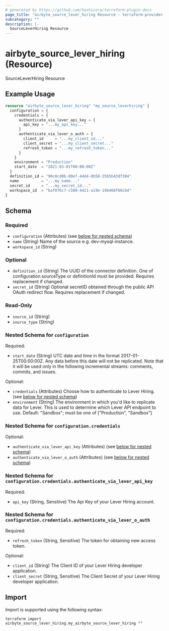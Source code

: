 ```yaml
---
# generated by https://github.com/hashicorp/terraform-plugin-docs
page_title: "airbyte_source_lever_hiring Resource - terraform-provider-airbyte"
subcategory: ""
description: |-
  SourceLeverHiring Resource
---
```


# airbyte_source_lever_hiring (Resource)

SourceLeverHiring Resource

## Example Usage

```terraform
resource "airbyte_source_lever_hiring" "my_source_leverhiring" {
  configuration = {
    credentials = {
      authenticate_via_lever_api_key = {
        api_key = "...my_api_key..."
      }
      authenticate_via_lever_o_auth = {
        client_id     = "...my_client_id..."
        client_secret = "...my_client_secret..."
        refresh_token = "...my_refresh_token..."
      }
    }
    environment = "Production"
    start_date  = "2021-03-01T00:00:00Z"
  }
  definition_id = "90c8cd0b-80ef-44d4-8b58-35b5b43df384"
  name          = "...my_name..."
  secret_id     = "...my_secret_id..."
  workspace_id  = "baf076c7-c500-4421-a19e-19b468f66cbd"
}
```

<!-- schema generated by tfplugindocs -->
## Schema

### Required

- `configuration` (Attributes) (see [below for nested schema](#nestedatt--configuration))
- `name` (String) Name of the source e.g. dev-mysql-instance.
- `workspace_id` (String)

### Optional

- `definition_id` (String) The UUID of the connector definition. One of configuration.sourceType or definitionId must be provided. Requires replacement if changed.
- `secret_id` (String) Optional secretID obtained through the public API OAuth redirect flow. Requires replacement if changed.

### Read-Only

- `source_id` (String)
- `source_type` (String)

<a id="nestedatt--configuration"></a>
### Nested Schema for `configuration`

Required:

- `start_date` (String) UTC date and time in the format 2017-01-25T00:00:00Z. Any data before this date will not be replicated. Note that it will be used only in the following incremental streams: comments, commits, and issues.

Optional:

- `credentials` (Attributes) Choose how to authenticate to Lever Hiring. (see [below for nested schema](#nestedatt--configuration--credentials))
- `environment` (String) The environment in which you'd like to replicate data for Lever. This is used to determine which Lever API endpoint to use. Default: "Sandbox"; must be one of ["Production", "Sandbox"]

<a id="nestedatt--configuration--credentials"></a>
### Nested Schema for `configuration.credentials`

Optional:

- `authenticate_via_lever_api_key` (Attributes) (see [below for nested schema](#nestedatt--configuration--credentials--authenticate_via_lever_api_key))
- `authenticate_via_lever_o_auth` (Attributes) (see [below for nested schema](#nestedatt--configuration--credentials--authenticate_via_lever_o_auth))

<a id="nestedatt--configuration--credentials--authenticate_via_lever_api_key"></a>
### Nested Schema for `configuration.credentials.authenticate_via_lever_api_key`

Required:

- `api_key` (String, Sensitive) The Api Key of your Lever Hiring account.


<a id="nestedatt--configuration--credentials--authenticate_via_lever_o_auth"></a>
### Nested Schema for `configuration.credentials.authenticate_via_lever_o_auth`

Required:

- `refresh_token` (String, Sensitive) The token for obtaining new access token.

Optional:

- `client_id` (String) The Client ID of your Lever Hiring developer application.
- `client_secret` (String, Sensitive) The Client Secret of your Lever Hiring developer application.

## Import

Import is supported using the following syntax:

```shell
terraform import airbyte_source_lever_hiring.my_airbyte_source_lever_hiring ""
```
